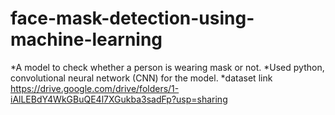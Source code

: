 # face-mask-detection-using-machine-learning

*A model to check whether a person is wearing mask or not.
*Used python, convolutional neural network (CNN) for the model.
*dataset link https://drive.google.com/drive/folders/1-iAlLEBdY4WkGBuQE4l7XGukba3sadFp?usp=sharing
